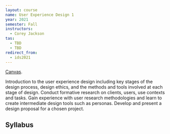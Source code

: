 ```yaml
---
layout: course
name: User Experience Design 1
year: 2021
semester: Fall
instructors:
  - Corey Jackson
tas:
  - TBD
  - TBD
redirect_from:
  - ids2021
---
```


[Canvas](https://canvas.wisc.edu).

<!-- [Overview of final projects](https://cmu-ids-2020.github.io/) -->

Introduction to the user experience design including key stages of the design process, design ethics, and the methods and tools involved at each stage of design. Conduct formative research on clients, users, use contexts and tasks. Gain experience with user research methodologies and learn to create intermediate design tools such as personas. Develop and present a design proposal for a chosen project.

## Syllabus
